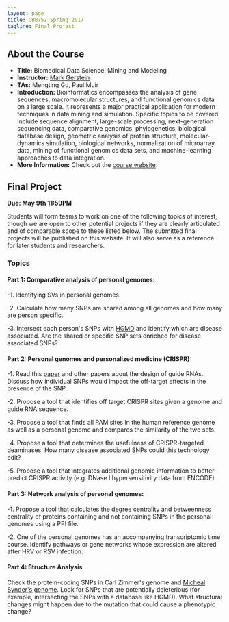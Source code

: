 ```yaml
---
layout: page
title: CBB752 Spring 2017
tagline: Final Project
---
```


About the Course
------------------
- **Title:** Biomedical Data Science: Mining and Modeling
- **Instructor:** [Mark Gerstein](<http://www.gersteinlab.org>)
- **TAs:** Mengting Gu, Paul Muir
- **Introduction:** Bioinformatics encompasses the analysis of gene sequences,
    macromolecular structures, and functional genomics data on a large scale. It
    represents a major practical application for modern techniques in data
    mining and simulation. Specific topics to be covered include sequence
    alignment, large-scale processing, next-generation sequencing data,
    comparative genomics, phylogenetics, biological database design, geometric
    analysis of protein structure, molecular-dynamics simulation, biological
    networks, normalization of microarray data, mining of functional genomics
    data sets, and machine-learning approaches to data integration.
- **More Information:** Check out the [course website](<http://cbb752b17.gersteinlab.org>).

Final Project
-----------------------

**Due: May 9th 11:59PM**

Students will form teams to work on one of the following topics of interest, though we are open to other potential projects if they are clearly articulated and of comparable scope to these listed below. The submitted final projects will be published on this website. It will also serve as a reference for later students and researchers.

### Topics

#### Part 1: Comparative analysis of personal genomes:

-1. Identifying SVs in personal genomes.

-2. Calculate how many SNPs are shared among all genomes and how many are person specific.

-3. Intersect each person's SNPs with [HGMD](<http://www.hgmd.cf.ac.uk/ac/index.php>) and identify which are disease associated. Are the shared or specific SNP sets enriched for disease associated SNPs?

#### Part 2: Personal genomes and personalized medicine (CRISPR):
-1. Read this [paper](<http://palgrave.nature.com/nbt/journal/v34/n2/full/nbt.3437.html>) and other papers about the design of guide RNAs. Discuss how individual SNPs would impact the off-target effects in the presence of the SNP. 

-2. Propose a tool that identifies off target CRISPR sites given a genome and guide RNA sequence.

-3. Propose a tool that finds all PAM sites in the human reference genome as well as a personal genome and compares the similarity of the two sets.

-4. Propose a tool that determines the usefulness of CRISPR-targeted deaminases. How many disease associated SNPs could this technology edit?

-5. Propose a tool that integrates additional genomic information to better predict CRISPR activity (e.g. DNase I hypersensitivity data from ENCODE).

#### Part 3: Network analysis of personal genomes:
-1. Propose a tool that calculates the degree centrality and betweenness centrality of proteins containing and not containing SNPs in the personal genomes using a PPI file.

-2. One of the personal genomes has an accompanying transcriptomic time course. Identify pathways or gene networks whose expression are altered after HRV or RSV infection.

#### Part 4: Structure Analysis
Check the protein-coding SNPs in Carl Zimmer's genome and [Micheal Synder's genome](<http://www.cell.com/abstract/S0092-8674%2812%2900166-3>). Look for SNPs that are potentially deleterious (for example, intersecting the SNPs with a database like HGMD). What structural changes might happen due to the mutation that could cause a phenotypic change? 



    
